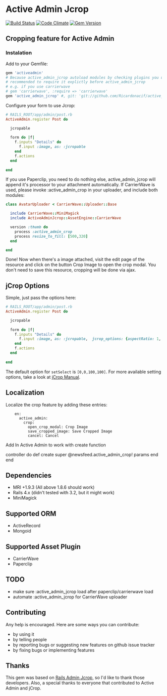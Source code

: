 # Active Admin Jcrop

[![Build Status](https://travis-ci.org/Ricardonacif/active_admin_jcrop.svg?branch=master)](https://travis-ci.org/Ricardonacif/active_admin_jcrop) [![Code Climate](https://codeclimate.com/github/Ricardonacif/active_admin_jcrop.png)](https://codeclimate.com/github/Ricardonacif/active_admin_jcrop) [![Gem Version](https://badge.fury.io/rb/active_admin_jcrop.svg)](http://badge.fury.io/rb/active_admin_jcrop)



## Cropping feature for Active Admin ##

### Instalation ###
Add to your Gemfile:
```ruby
gem 'activeadmin'
# Because active_admin_jcrop autoload modules by checking plugins you use, it's
# recommended to require it explictly before active_admin_jcrop
# e.g. if you use carrierwave
# gem 'carrierwave', :require => 'carrierwave'
gem 'active_admin_jcrop' #, git: 'git://github.com/Ricardonacif/active_admin_jcrop.git'
```

Configure your form to use Jcrop:

```ruby
# RAILS_ROOT/app/admin/post.rb
ActiveAdmin.register Post do

  jcropable
  
  form do |f|                         
    f.inputs "Details" do
      f.input :image, as: :jcropable
    end                      
    f.actions
  end              
  
end

```

If you use Paperclip, you need to do nothing else, active_admin_jcrop will append it's processor to your attachment automatically. If CarrierWave is used, please invoke :active_admin_crop in your uploader, and include both modules:

```ruby
class AvatarUploader < CarrierWave::Uploader::Base

  include CarrierWave::MiniMagick
  include ActiveAdminJcrop::AssetEngine::CarrierWave

  version :thumb do
    process :active_admin_crop
    process resize_to_fill: [500,320]
  end

end
```

Done! Now when there's a image attached, visit the edit page of the resource and click  on the button Crop Image to open the crop modal. You don't need to save this resource, cropping will be done via ajax.

## jCrop Options ##

Simple, just pass the options here:
```ruby
# RAILS_ROOT/app/admin/post.rb
ActiveAdmin.register Post do

  jcropable
  
  form do |f|                         
    f.inputs "Details" do
      f.input :image, as: :jcropable,  jcrop_options: {aspectRatio: 1, showDimensions: true} # showDimensions will display the current crop dimensions in the upper left hand corner
    end                      
    f.actions
  end              
  
end

```
The default option for ```setSelect``` is ```[0,0,100,100]```. For more available setting options, take a look at [jCrop Manual](http://deepliquid.com/content/Jcrop_Manual.html).
## Localization ##

Localize the crop feature by adding these entries:

        en:
          active_admin:
            crop:
              open_crop_modal: Crop Image
              save_cropped_image: Save Cropped Image
              cancel: Cancel


Add In Active Admin to work with create function

  controller do
    def create
      super
      @newsfeed.active_admin_crop! params
    end  
  end 


## Dependencies ##

* MRI +1.9.3 (All above 1.8.6 should work)
* Rails 4.x (didn't tested with 3.2, but it might work)
* MiniMagick

## Supported ORM ##

* ActiveRecord
* Mongoid

## Supported Asset Plugin ##

* CarrierWave
* Paperclip

## TODO ##

* make sure :active_admin_jcrop load after paperclip/carrierwave load
* automate :active_admin_jcrop for CarrierWave uploader

## Contributing ##

Any help is encouraged. Here are some ways you can contribute:

* by using it
* by telling people
* by reporting bugs or suggesting new features on github issue tracker
* by fixing bugs or implementing features

## Thanks ##

This gem was based on [Rails Admin Jcrop](https://github.com/janx/rails_admin_jcrop), so I'd like to thank those developers. Also, a special thanks to everyone that contributed to Active Admin and jCrop.